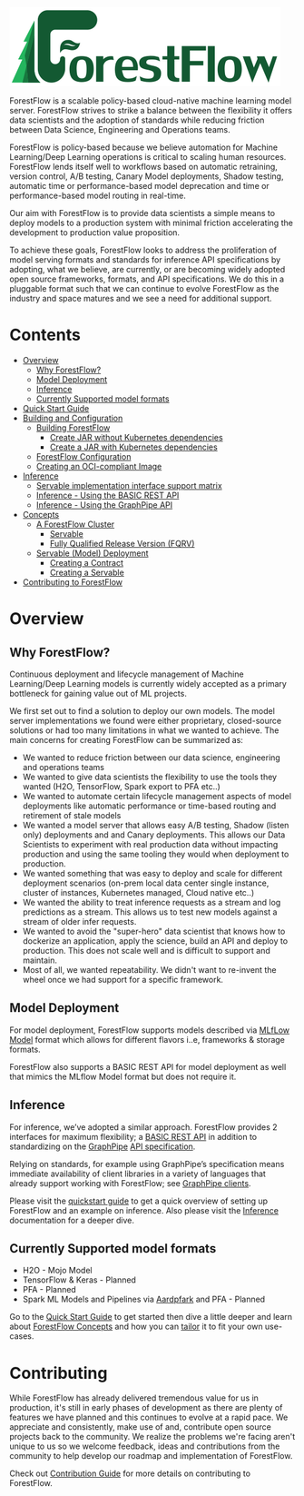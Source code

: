 <!--
    Copyright 2020 DreamWorks Animation L.L.C.
    Licensed under the Apache License, Version 2.0 (the "License");
    you may not use this file except in compliance with the License.
    You may obtain a copy of the License at
    http://www.apache.org/licenses/LICENSE-2.0
    Unless required by applicable law or agreed to in writing, software
    distributed under the License is distributed on an "AS IS" BASIS,
    WITHOUT WARRANTIES OR CONDITIONS OF ANY KIND, either express or implied.
    See the License for the specific language governing permissions and
    limitations under the License.
-->
[![ForestFlow](docs/static/forestflow_logo_text.png)](https://dreamworksanimation.github.io/ForestFlow/)


ForestFlow is a scalable policy-based cloud-native machine learning model server. ForestFlow strives to strike a balance between the flexibility it offers data scientists and the adoption of standards while reducing friction between Data Science, Engineering and Operations teams.

ForestFlow is policy-based because we believe automation for Machine Learning/Deep Learning operations is critical to scaling human resources. ForestFlow lends itself well to workflows based on automatic retraining, version control, A/B testing, Canary Model deployments, Shadow testing, automatic time or performance-based model deprecation and time or performance-based model routing in real-time.

Our aim with ForestFlow is to provide data scientists a simple means to deploy models to a production system with minimal friction accelerating the development to production value proposition.

To achieve these goals, ForestFlow looks to address the proliferation of model serving formats and standards for inference API specifications by adopting, what we believe, are currently, or are becoming widely adopted open source frameworks, formats, and API specifications. We do this in a pluggable format such that we can continue to evolve ForestFlow as the industry and space matures and we see a need for additional support.



# Contents

  - [Overview](./docs/overview)
      - [Why ForestFlow?](./docs/overview.md#why-forestflow)
      - [Model Deployment](./docs/overview.md#model-deployment)
      - [Inference](./docs/overview.md#inference)
      - [Currently Supported model formats](./docs/overview.md#currently-supported-model-formats)
  - [Quick Start Guide](./docs/quickstart.md)
  - [Building and Configuration](./docs/buildconfig.md)
      - [Building ForestFlow](./docs/buildconfig.md#building-forestflow)
         - [Create JAR without Kubernetes dependencies](./docs/buildconfig.md#create-jar-without-kubernetes-dependencies)
         - [Create a JAR with Kubernetes dependencies](./docs/buildconfig.md#create-a-jar-with-kubernetes-dependencies)
      - [ForestFlow Configuration](./docs/buildconfig.md#forestflow-configuration)
      - [Creating an OCI-compliant Image](./docs/buildconfig.md#creating-an-oci-compliant-image)
  - [Inference](./docs/inference.md)
      - [Servable implementation interface support matrix](./docs/inference.md#servable-implementation-interface-support-matrix)
      - [Inference - Using the BASIC REST API](./docs/inference.md#using-the-basic-rest-api)
      - [Inference - Using the GraphPipe API](./docs/inference.md#using-the-graphpipe-api)
  - [Concepts](./docs/concepts.md)
      - [A ForestFlow Cluster](./docs/concepts.md#a-forestflow-cluster)
          - [Servable](./docs/concepts.md#servable)
          - [Fully Qualified Release Version (FQRV)](./docs/concepts.md#fully-qualified-release-version-fqrv)
      - [Servable (Model) Deployment](./docs/concepts.md#servable-model-deployment)
          - [Creating a Contract](./docs/concepts.md#creating-a-contract)
          - [Creating a Servable](./docs/concepts.md#creating-a-servable)
  - [Contributing to ForestFlow](#contributing)

# Overview
## Why ForestFlow?
Continuous deployment and lifecycle management of Machine Learning/Deep Learning models is currently widely accepted as a primary bottleneck for gaining value out of ML projects.

We first set out to find a solution to deploy our own models. The model server implementations we found were either proprietary, closed-source solutions or had too many limitations in what we wanted to achieve.
The main concerns for creating ForestFlow can be summarized as:
   - We wanted to reduce friction between our data science, engineering and operations teams
   - We wanted to give data scientists the flexibility to use the tools they wanted (H2O, TensorFlow, Spark export to PFA etc..)
   - We wanted to automate certain lifecycle management aspects of model deployments like automatic performance or time-based routing and retirement of stale models
   - We wanted a model server that allows easy A/B testing, Shadow (listen only) deployments and and Canary deployments. This allows our Data Scientists to experiment with real production data without impacting production and using the same tooling they would when deployment to production. 
   - We wanted something that was easy to deploy and scale for different deployment scenarios (on-prem local data center single instance, cluster of instances, Kubernetes managed, Cloud native etc..)
   - We wanted the ability to treat inference requests as a stream and log predictions as a stream. This allows us to test new models against a stream of older infer requests.
   - We wanted to avoid the "super-hero" data scientist that knows how to dockerize an application, apply the science, build an API and deploy to production. This does not scale well and is difficult to support and maintain.
   - Most of all, we wanted repeatability. We didn't want to re-invent the wheel once we had support for a specific framework. 

## Model Deployment
For model deployment, ForestFlow supports models described via [MLfLow Model](https://mlflow.org/docs/latest/models.html) format which allows for different flavors i..e, frameworks & storage formats.

ForestFlow also supports a BASIC REST API for model deployment as well that mimics the MLflow Model format but does not require it.

## Inference
For inference, we’ve adopted a similar approach. ForestFlow provides 2 interfaces for maximum flexibility; 
a [BASIC REST API](./docs/inference.md#using-the-basic-rest-api) in addition to 
standardizing on the [GraphPipe](https://oracle.github.io/graphpipe) 
[API specification](https://oracle.github.io/graphpipe/#/guide/user-guide/spec).

Relying on standards, for example using GraphPipe’s specification means immediate availability of client libraries in a variety of languages that already support working with ForestFlow; see [GraphPipe clients](https://oracle.github.io/graphpipe/#/guide/clients/overview).

Please visit the [quickstart guide](./docs/quickstart.md) to get a quick overview of setting up ForestFlow and an example on inference.
Also please visit the [Inference](./docs/inference.md) documentation for a deeper dive. 

## Currently Supported model formats
 - H2O - Mojo Model
 - TensorFlow & Keras - Planned
 - PFA - Planned
 - Spark ML Models and Pipelines via [Aardpfark](https://github.com/CODAIT/aardpfark) and PFA - Planned

Go to the [Quick Start Guide](./docs/quickstart.md) to get started then dive a little deeper and 
learn about [ForestFlow Concepts](./docs/concepts.md) and how you can 
[tailor](./docs/concepts.md#servable-model-deployment) it to fit your own use-cases.


# Contributing
While ForestFlow has already delivered tremendous value for us in production, it's still in early phases of development
as there are plenty of features we have planned and this continues to evolve at a rapid pace. 
We appreciate and consistently, make use of and, contribute open source projects back to the community. 
We realize the problems we're facing aren't unique to us so we welcome feedback, ideas and contributions from the 
community to help develop our roadmap and implementation of ForestFlow.

Check out [Contribution Guide](./docs/contributing.md) for more details on contributing to ForestFlow.

